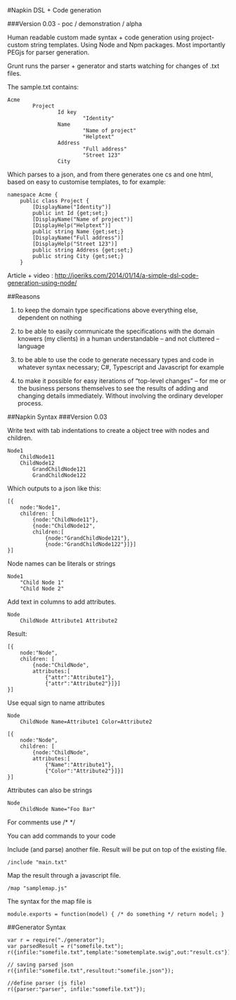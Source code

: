 #Napkin DSL + Code generation

###Version 0.03 - poc / demonstration / alpha

Human readable custom made syntax + code generation using project-custom string templates. Using Node and Npm packages. Most importantly PEGjs for parser generation. 

Grunt runs the parser + generator and starts watching for changes of .txt files.

The sample.txt contains:

	Acme
			Project
					Id key
							"Identity"
					Name
							"Name of project"
							"Helptext"
					Address
							"Full address"
							"Street 123"
					City
					

Which parses to a json, and from there generates one cs and one html, based on easy to customise templates, to for example:

	namespace Acme {        
        public class Project { 
			[DisplayName("Identity")]
			public int Id {get;set;}
			[DisplayName("Name of project")]
			[DisplayHelp("Helptext")]
			public string Name {get;set;}
			[DisplayName("Full address")]
			[DisplayHelp("Street 123")]
			public string Address {get;set;}
			public string City {get;set;}
        }					
					
Article + video : http://joeriks.com/2014/01/14/a-simple-dsl-code-generation-using-node/

##Reasons

1) to keep the domain type specifications above everything else, dependent on nothing

2) to be able to easily communicate the specifications with the domain knowers (my clients) in a human understandable – and not cluttered – language

3) to be able to use the code to generate necessary types and code in whatever syntax necessary; C#, Typescript and Javascript for example

4) to make it possible for easy iterations of “top-level changes” – for me or the business persons themselves to see the results of adding and changing details immediately. Without involving the ordinary developer process.

##Napkin Syntax
###Version 0.03

Write text with tab indentations to create a object tree with nodes and children.

	Node1
		ChildNode11
		ChildNode12
			GrandChildNode121
			GrandChildNode122

Which outputs to a json like this:

	[{
		node:"Node1",
		children: [
			{node:"ChildNode11"},
			{node:"ChildNode12",
			children:[
				{node:"GrandChildNode121"},
				{node:"GrandChildNode122"}]}]
	}]

Node names can be literals or strings

	Node1
		"Child Node 1"
		"Child Node 2"

Add text in columns to add attributes.

	Node
		ChildNode Attribute1 Attribute2

Result:

	[{
		node:"Node",
		children: [
			{node:"ChildNode",
			attributes:[
				{"attr":"Attribute1"},
				{"attr":"Attribute2"}]}]
	}]

Use equal sign to name attributes

	Node
		ChildNode Name=Attribute1 Color=Attribute2

	[{
		node:"Node",
		children: [
			{node:"ChildNode",
			attributes:[
				{"Name":"Attribute1"},
				{"Color":"Attribute2"}]}]
	}]

Attributes can also be strings

	Node
		ChildNode Name="Foo Bar"

For comments use /* */

You can add commands to your code

Include (and parse) another file. Result will be put on top of the existing file.

	/include "main.txt"

Map the result through a javascript file.

	/map "samplemap.js"

The syntax for the map file is 

	module.exports = function(model) { /* do something */ return model; }

##Generator Syntax

	var r = require("./generator");
	var parsedResult = r("somefile.txt");
	r({infile:"somefile.txt",template:"sometemplate.swig",out:"result.cs"});

	// saving parsed json
	r({infile:"somefile.txt",resultout:"somefile.json"});

	//define parser (js file)
	r({parser:"parser", infile:"somefile.txt"});

